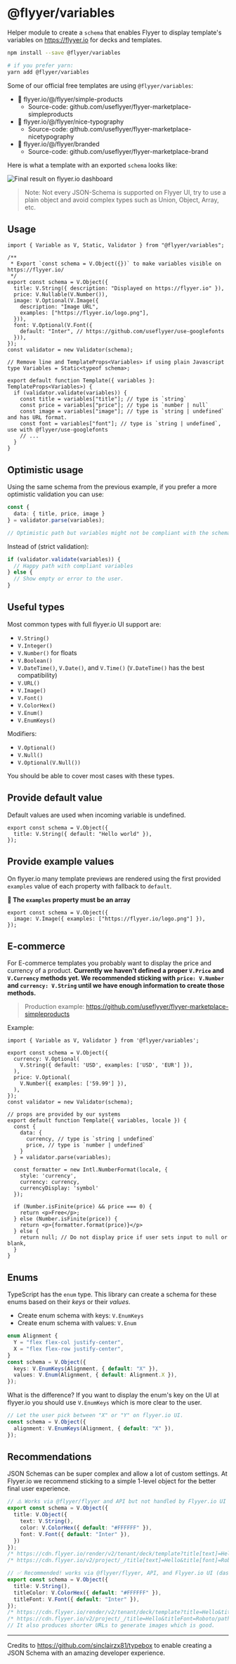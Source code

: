 # @flyyer/variables

Helper module to create a `schema` that enables Flyyer to display template's variables on https://flyyer.io for decks and templates.

```sh
npm install --save @flyyer/variables

# if you prefer yarn:
yarn add @flyyer/variables
```

Some of our official free templates are using `@flyyer/variables`:

* 🌠 flyyer.io/@/flyyer/simple-products
  * Source-code: github.com/useflyyer/flyyer-marketplace-simpleproducts
* 🌠 flyyer.io/@/flyyer/nice-typography
  * Source-code: github.com/useflyyer/flyyer-marketplace-nicetypography
* 🌠 flyyer.io/@/flyyer/branded
  * Source-code: github.com/useflyyer/flyyer-marketplace-brand

Here is what a template with an exported `schema` looks like:

![Final result on flyyer.io dashboard](.github/assets/dashboard.png)

> Note: Not every JSON-Schema is supported on Flyyer UI, try to use a plain object and avoid complex types such as Union, Object, Array, etc.

## Usage

```tsx
import { Variable as V, Static, Validator } from "@flyyer/variables";

/**
 * Export `const schema = V.Object({})` to make variables visible on https://flyyer.io/
 */
export const schema = V.Object({
  title: V.String({ description: "Displayed on https://flyyer.io" }),
  price: V.Nullable(V.Number()),
  image: V.Optional(V.Image({
    description: "Image URL",
    examples: ["https://flyyer.io/logo.png"],
  })),
  font: V.Optional(V.Font({
    default: "Inter", // https://github.com/useflyyer/use-googlefonts
  })),
});
const validator = new Validator(schema);

// Remove line and TemplateProps<Variables> if using plain Javascript
type Variables = Static<typeof schema>;

export default function Template({ variables }: TemplateProps<Variables>) {
  if (validator.validate(variables)) {
    const title = variables["title"]; // type is `string`
    const price = variables["price"]; // type is `number | null`
    const image = variables["image"]; // type is `string | undefined` and has URL format.
    const font = variables["font"]; // type is `string | undefined`, use with @flyyer/use-googlefonts
    // ...
  }
}
```

## Optimistic usage

Using the same schema from the previous example, if you prefer a more optimistic validation you can use:

```ts
const {
  data: { title, price, image }
} = validator.parse(variables);

// Optimistic path but variables might not be compliant with the schema.
```

Instead of (strict validation):

```ts
if (validator.validate(variables)) {
  // Happy path with compliant variables
} else {
  // Show empty or error to the user.
}
```

## Useful types

Most common types with full flyyer.io UI support are:

* `V.String()`
* `V.Integer()`
* `V.Number()` for floats
* `V.Boolean()`
* `V.DateTime()`, `V.Date()`, and `V.Time()` (`V.DateTime()` has the best compatibility)
* `V.URL()`
* `V.Image()`
* `V.Font()`
* `V.ColorHex()`
* `V.Enum()`
* `V.EnumKeys()`

Modifiers:

* `V.Optional()`
* `V.Null()`
* `V.Optional(V.Null())`

You should be able to cover most cases with these types.

## Provide default value

Default values are used when incoming variable is undefined.

```tsx
export const schema = V.Object({
  title: V.String({ default: "Hello world" }),
});
```

## Provide example values

On flyyer.io many template previews are rendered using the first provided `examples` value of each property with fallback to `default`.

**🚨 The `examples` property must be an array**

```tsx
export const schema = V.Object({
  image: V.Image({ examples: ["https://flyyer.io/logo.png"] }),
});
```

## E-commerce

For E-commerce templates you probably want to display the price and currency of a product. **Currently we haven't defined a proper `V.Price` and `V.Currency` methods yet. We recommended sticking with `price: V.Number` and `currency: V.String` until we have enough information to create those methods.**

> Production example: https://github.com/useflyyer/flyyer-marketplace-simpleproducts

Example:

```tsx
import { Variable as V, Validator } from '@flyyer/variables';

export const schema = V.Object({
  currency: V.Optional(
    V.String({ default: 'USD', examples: ['USD', 'EUR'] }),
  ),
  price: V.Optional(
    V.Number({ examples: ['59.99'] }),
  ),
});
const validator = new Validator(schema);

// props are provided by our systems
export default function Template({ variables, locale }) {
  const {
    data: {
      currency, // type is `string | undefined`
      price, // type is `number | undefined`
    }
  } = validator.parse(variables);

  const formatter = new Intl.NumberFormat(locale, {
    style: 'currency',
    currency: currency,
    currencyDisplay: 'symbol'
  });

  if (Number.isFinite(price) && price === 0) {
    return <p>Free</p>;
  } else (Number.isFinite(price)) {
    return <p>{formatter.format(price)}</p>
  } else {
    return null; // Do not display price if user sets input to null or blank,
  }
}
```

## Enums

TypeScript has the `enum` type. This library can create a schema for these enums based on their _keys_ or their _values_.

* Create enum schema with keys: `V.EnumKeys`
* Create enum schema with values: `V.Enum`

```ts
enum Alignment {
  Y = "flex flex-col justify-center",
  X = "flex flex-row justify-center",
}
const schema = V.Object({
  keys: V.EnumKeys(Alignment, { default: "X" }),
  values: V.Enum(Alignment, { default: Alignment.X }),
});
```

What is the difference? If you want to display the enum's key on the UI at flyyer.io you should use `V.EnumKeys` which is more clear to the user.

```ts
// Let the user pick between "X" or "Y" on flyyer.io UI.
const schema = V.Object({
  alignment: V.EnumKeys(Alignment, { default: "X" }),
});
```

## Recommendations

JSON Schemas can be super complex and allow a lot of custom settings. At Flyyer.io we recommend sticking to a simple 1-level object for the better final user experience.

```ts
// ⚠️ Works via @flyyer/flyyer and API but not handled by Flyyer.io UI (dashboard)
export const schema = V.Object({
  title: V.Object({
    text: V.String(),
    color: V.ColorHex({ default: "#FFFFFF" }),
    font: V.Font({ default: "Inter" }),
  })
});
/* https://cdn.flyyer.io/render/v2/tenant/deck/template?title[text]=Hello&title[font]=Roboto */
/* https://cdn.flyyer.io/v2/project/_/title[text]=Hello&title[font]=Roboto/path */

// ✅ Recommended! works via @flyyer/flyyer, API, and Flyyer.io UI (dashboard)
export const schema = V.Object({
  title: V.String(),
  titleColor: V.ColorHex({ default: "#FFFFFF" }),
  titleFont: V.Font({ default: "Inter" }),
});
/* https://cdn.flyyer.io/render/v2/tenant/deck/template?title=Hello&titleFont=Roboto */
/* https://cdn.flyyer.io/v2/project/_/title=Hello&titleFont=Roboto/path */
// It also produces shorter URLs to generate images which is good.
```

---

Credits to https://github.com/sinclairzx81/typebox to enable creating a JSON Schema with an amazing developer experience.

